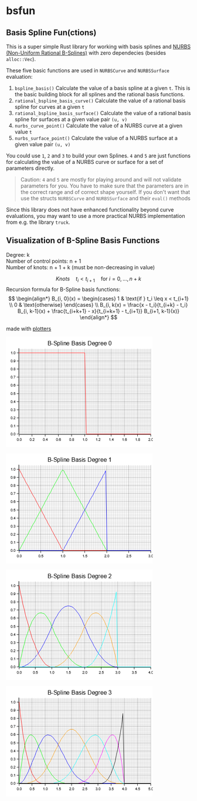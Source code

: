 # bsfun

## Basis Spline Fun(ctions)

This is a super simple Rust library for working with basis splines and [NURBS (Non-Uniform Rational B-Splines)](https://en.wikipedia.org/wiki/Non-uniform_rational_B-spline) with zero dependecies (besides `alloc::Vec`).

These five basic functions are used in `NURBSCurve` and `NURBSSurface` evaluation:

1. `bspline_basis()` Calculate the value of a basis spline at a given `t`. This is the basic building block for all splines and the rational basis functions.
2. `rational_bspline_basis_curve()` Calculate the value of a rational basis spline for curves at a given `t`
3. `rational_bspline_basis_surface()` Calculate the value of a rational basis spline for surfaces at a given value pair `(u, v)`
4. `nurbs_curve_point()` Calculate the value of a NURBS curve at a given value `t`
5. `nurbs_surface_point()` Calculate the value of a NURBS surface at a given value pair `(u, v)`

You could use `1`, `2` and `3` to build your own Splines. `4` and `5` are just functions for calculating the value of a NURBS curve or surface for a set of parameters directly.

> Caution: `4` and `5` are mostly for playing around and will not validate parameters for you. You have to make sure that the parameters are in the correct range and of correct shape yourself. If you don't want that use the structs `NURBSCurve` and `NURBSSurface` and their `eval()` methods

Since this library does not have enhanced functionality beyond curve evaluations, you may want to use a more practical NURBS implementation from e.g. the library `truck`.

## Visualization of B-Spline Basis Functions
Degree: k    
Number of control points: n + 1  
Number of knots: n + 1 + k (must be non-decreasing in value)

$$
Knots \quad t_{i} < t_{i+1} \quad \text{for } i = 0, \dots, n + k
$$
Recursion formula for B-Spline basis functions:
$$
\begin{align*}
B_{i, 0}(x) = \begin{cases}
1 & \text{if } t_i \leq x < t_{i+1} \\
0 & \text{otherwise}
\end{cases}
\\
B_{i, k(x) = \frac{x - t_i}{t_{i+k} - t_i} B_{i, k-1}(x) + \frac{t_{i+k+1} - x}{t_{i+k+1} - t_{i+1}} B_{i+1, k-1}(x)}
\end{align*}
$$

made with [plotters](https://github.com/plotters-rs/plotters)

![B-Spline Basis Degree 1](basis_degree_0.png)

![B-Spline Basis Degree 2](basis_degree_1.png)

![B-Spline Basis Degree 3](basis_degree_2.png)

![B-Spline Basis Degree 4](basis_degree_3.png)
